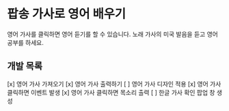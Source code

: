 # 팝송 가사로 영어 배우기
영어 가사를 클릭하면 영어 듣기를 할 수 있습니다. 노래 가사의 미국 발음을 듣고 영어 공부를 하세요.   

## 개발 목록
[x] 영어 가사 가져오기
[x] 영어 가사 출력하기
[ ] 영어 가사 디자인 적용
[x] 영어 가사 클릭하면 이벤트 발생
[x] 영어 가사 클릭하면 목소리 출력
[ ] 한글 가사 확인 팝업 창 생성
